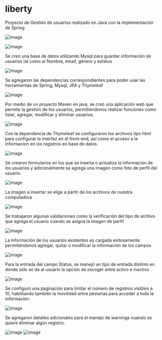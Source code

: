# liberty

Proyecto de Gestión de usuarios realizado en Java con la implementación de Spring

![image](https://user-images.githubusercontent.com/42243730/186353169-5a878544-af94-40c4-9345-4ef2710036b6.png)

![image](https://user-images.githubusercontent.com/42243730/186353272-f9aa2b22-57fe-45a3-a6c0-3c070346d3f6.png)

Se creó una base de datos utilizando Mysql para guardar información de usuarios tal como el Nombre, email, género y estatus

![image](https://user-images.githubusercontent.com/42243730/186346900-71bbdaaf-2ff3-40bc-8764-a50d7a419109.png)

Se agregaron las dependencias correspondientes para poder usar las herramientas de Spring, Mysql, JPA y Thymeleaf

![image](https://user-images.githubusercontent.com/42243730/186348464-7c563db9-0c11-4f41-85cf-60fe36d3f143.png)

Por medio de un proyecto Maven en java, se creó una aplicación web que permite la gestión de los usuarios, permitiéndonos realizar funciones como listar, agregar, modificar y eliminar usuarios.

![image](https://user-images.githubusercontent.com/42243730/186347172-ebde9df7-72b2-4f84-aa81-785f566126e6.png)

Con la dependencia de Thymeleaf se configuraron los archivos tipo html para configurar la interfaz en el front-end, así como el acceso a la informacíon en los registros en base de datos.

![image](https://user-images.githubusercontent.com/42243730/186350910-03f14def-80f9-4ab7-97f5-91877606c784.png)

Se crearon formularios en los que se inserta o actualiza la información de los usuarios y adicionalmente se agrega una imagen como foto de perfil del usuario.

![image](https://user-images.githubusercontent.com/42243730/186347772-6e478ffe-46ae-4e76-aa8b-b391d4f8e638.png)

La imagen a insertar se elige a partir de los archivos de nuestra computadora

![image](https://user-images.githubusercontent.com/42243730/186352277-d3c09f7c-9018-4c63-a3b6-da3b09d16361.png)

Se trabajaron algunas validaciones como la verificación del tipo de archivo que agrega el usuario cuando se asigna la imagen de perfil

![image](https://user-images.githubusercontent.com/42243730/186348068-df87a866-8a2e-4d07-b608-4d56903a6ca3.png)

La información de los usuarios existentes es cargada exitosamente permitiéndonos agregar, quitar o modificar la información de los campos

![image](https://user-images.githubusercontent.com/42243730/186352905-3d7c1dc9-2da5-42f6-b9b8-c63fe5d3b021.png)

Para la entrada del campo Status, se manejó un tipo de entrada distinto en donde sólo se da al usuario la opción de escoger entre activo e inactivo

![image](https://user-images.githubusercontent.com/42243730/186351680-ab5f1cc2-fd54-4c51-9fe1-3734e66a586e.png)

Se configuró una paginación para limitar el número de registros visibles a 10, habilitando también la movilidad entre pestañas para acceder a toda la información.

![image](https://user-images.githubusercontent.com/42243730/186350255-03ea5e00-edec-4903-89ed-9a103a1e44b6.png)

Se agregaron detalles adicionales para el manejo de warnings cuando se quiere eliminar algún registro.

![image](https://user-images.githubusercontent.com/42243730/186350395-f043d261-52a8-47c6-9e37-594892d86a46.png)
![image](https://user-images.githubusercontent.com/42243730/186350463-fbcb493f-808f-48c3-9a63-6ace89fba093.png)

